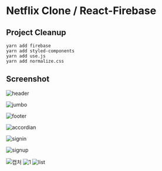 # Netflix Clone / React-Firebase


## Project Cleanup
 `yarn add firebase` <br/>
 `yarn add styled-components `<br/>
 `yarn add use.js`<br/>
 `yarn add normalize.css`<br/>

## Screenshot



![header](https://user-images.githubusercontent.com/20594299/119663127-0b95a000-be6d-11eb-8cda-3d4d9604e586.GIF)

![jumbo](https://user-images.githubusercontent.com/20594299/119663134-0c2e3680-be6d-11eb-8972-f5c2d19df7fb.GIF)

![footer](https://user-images.githubusercontent.com/20594299/119663125-0b95a000-be6d-11eb-9b30-b2783e99a868.GIF)

![accordian](https://user-images.githubusercontent.com/20594299/119663122-0afd0980-be6d-11eb-98a1-0f3533fc3a2e.GIF)

![signin](https://user-images.githubusercontent.com/20594299/119663135-0cc6cd00-be6d-11eb-8709-5b6354312313.GIF)

![signup](https://user-images.githubusercontent.com/20594299/119663119-0a647300-be6d-11eb-8ddf-dfb803b71d10.GIF)


![캡처](https://user-images.githubusercontent.com/20594299/120440201-498b4a80-c3be-11eb-89b2-4e0e08059122.GIF)
![1](https://user-images.githubusercontent.com/20594299/120440205-4abc7780-c3be-11eb-896b-abe5a1908631.GIF)
![list](https://user-images.githubusercontent.com/20594299/120440208-4b550e00-c3be-11eb-92c0-a3c34fbdc8b7.GIF)
